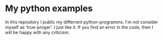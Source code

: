 # My python examples

In this repository I public my differrent python-programms. I'm not consider myself as 'true-proger'. I just like it. If you find an error in the code, then I will be happy with any criticism.
